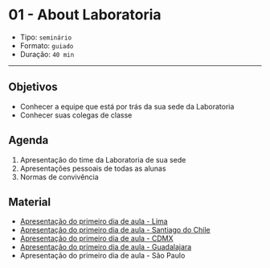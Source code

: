 # 01 - About Laboratoria

* Tipo: `seminário`
* Formato: `guiado`
* Duração: `40 min`

***

## Objetivos

* Conhecer a equipe que está por trás da sua sede da Laboratoria
* Conhecer suas colegas de classe

## Agenda

1. Apresentação do time da Laboratoria de sua sede
2. Apresentações pessoais de todas as alunas
3. Normas de convivência

## Material

* [Apresentação do primeiro dia de aula - Lima](https://docs.google.com/presentation/d/1ap1wnPhHYHzyHIq2R64NyOGVzSwhVKxGBiHTCI7sU8E/edit#slide=id.g25358e699e_0_0)
* [Apresentação do primeiro dia de aula - Santiago do Chile](https://docs.google.com/presentation/d/1T9M6C37B4qHBhmwpOYa2XzvXY7aGlPnHDuYU2yx1HVA/edit#slide=id.g2691fab262_0_75)
* [Apresentação do primeiro dia de aula - CDMX](https://docs.google.com/presentation/d/1765Gjxz9PGziALsqRsXMT949y0fi2zf3bn48b9qR0-Q/edit#slide=id.g2620c69699_0_178)
* [Apresentação do primeiro dia de aula - Guadalajara](https://docs.google.com/presentation/d/1aA88IDyWVf5isqkkjQETBJVn6nbW_84BB6iyGhrzfuU/edit?usp=sharing)
* Apresentação do primeiro dia de aula - São Paulo

